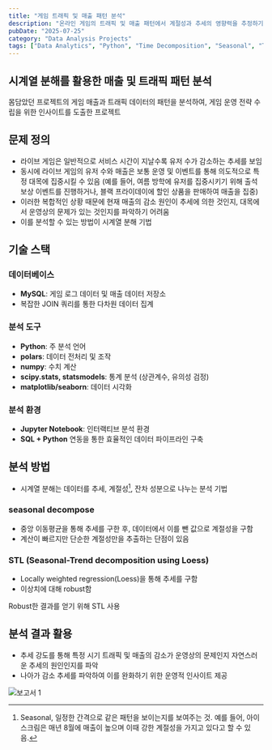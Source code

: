 ```yaml
---
title: "게임 트래픽 및 매출 패턴 분석"
description: "온라인 게임의 트래픽 및 매출 패턴에서 계절성과 추세의 영향력을 추정하기 위해 시계열 분해 진행"
pubDate: "2025-07-25"
category: "Data Analysis Projects"
tags: ["Data Analytics", "Python", "Time Decomposition", "Seasonal", "Trend"]
---
```


## **시계열 분해를 활용한 매출 및 트래픽 패턴 분석**

몸담았던 프로젝트의 게임 매출과 트래픽 데이터의 패턴을 분석하여, 게임 운영 전략 수립을 위한 인사이트를 도출한 프로젝트

## 문제 정의

- 라이브 게임은 일반적으로 서비스 시간이 지날수록 유저 수가 감소하는 추세를 보임
- 동시에 라이브 게임의 유저 수와 매출은 보통 운영 및 이벤트를 통해 의도적으로 특정 대목에 집중시킬 수 있음
  (예를 들어, 여름 방학에 유저를 집중시키기 위해 출석 보상 이벤트를 진행하거나, 블랙 프라이데이에 할인 상품을 판매하여 매출을 집중)
- 이러한 복합적인 상황 때문에 현재 매출의 감소 원인이 추세에 의한 것인지, 대목에서 운영상의 문제가 있는 것인지를 파악하기 어려움
- 이를 분석할 수 있는 방법이 시계열 분해 기법

## 기술 스택

### 데이터베이스

- **MySQL**: 게임 로그 데이터 및 매출 데이터 저장소
- 복잡한 JOIN 쿼리를 통한 다차원 데이터 집계

### 분석 도구

- **Python**: 주 분석 언어
- **polars**: 데이터 전처리 및 조작
- **numpy**: 수치 계산
- **scipy.stats, statsmodels**: 통계 분석 (상관계수, 유의성 검정)
- **matplotlib/seaborn**: 데이터 시각화

### 분석 환경

- **Jupyter Notebook**: 인터랙티브 분석 환경
- **SQL + Python** 연동을 통한 효율적인 데이터 파이프라인 구축

## 분석 방법

- 시계열 분해는 데이터를 추세, 계절성[^1], 잔차 성분으로 나누는 분석 기법

### seasonal decompose

- 중앙 이동평균을 통해 추세를 구한 후, 데이터에서 이를 뺀 값으로 계절성을 구함
- 계산이 빠르지만 단순한 계절성만을 추출하는 단점이 있음

### STL (Seasonal-Trend decomposition using Loess)

- Locally weighted regression(Loess)을 통해 추세를 구함
- 이상치에 대해 robust함

Robust한 결과를 얻기 위해 STL 사용

## 분석 결과 활용

- 추세 강도를 통해 특정 시기 트래픽 및 매출의 감소가 운영상의 문제인지 자연스러운 추세의 원인인지를 파악
- 나아가 감소 추세를 파악하여 이를 완화하기 위한 운영적 인사이트 제공



![보고서 1](/projects/attachment/time-decomposition-1.png)

[^1]: Seasonal, 일정한 간격으로 같은 패턴을 보이는지를 보여주는 것. 예를 들어, 아이스크림은 매년 8월에 매출이 높으며 이때 강한 계절성을 가지고 있다고 할 수 있음. 
